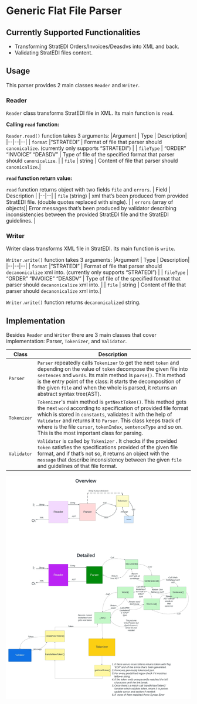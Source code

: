 # Generic Flat File Parser

## Currently Supported Functionalities

-   Transforming StratEDI Orders/Invoices/Deasdvs into XML and back.
-   Validating StratEDI files content.

## Usage

This parser provides 2 main classes `Reader` and `Writer`.

### Reader

`Reader` class transforms StratEDI file in XML. Its main function is `read`.

**Calling `read` function:**

`Reader.read()` function takes 3 arguments:
|Argument  | Type |	Description|
|--|--|--|
| `format` |“STRATEDI” | Format of file that parser should `canonicalize`. (currently only supports “STRATEDI”) |
| `fileType` | “ORDER” “INVOICE” “DEASDV” | Type of file of the specified format that parser should `canonicalize`. |
| `file` | string | Content of file that parser should `canonicalize`.|


**`read` function return value:**

`read` function returns object with two fields `file` and `errors`.
| Field | Description |
|--|--|
| `file` (string) | xml that’s been produced from provided StratEDI file. (double quotes replaced with single). |
| `errors` (array of objects)| Error messages that’s been produced by validator describing inconsistencies between the provided StratEDI file and the StratEDI guidelines. |


### Writer

Writer class transforms XML file in StratEDI. Its main function is `write`.

`Writer.write()` function takes 3 arguments:
|Argument  | Type |	Description|
|--|--|--|
| `format` |“STRATEDI” | Format of file that parser should `decanonicalize` xml into. (currently only supports “STRATEDI”) |
| `fileType` | “ORDER” “INVOICE” “DEASDV” | Type of file of the specified format that parser should `decanonicalize` xml into. |
| `file` | string | Content of file that parser should `decanonicalize` xml into.|

`Writer.write()` function returns `decanonicalized` string.

## Implementation

Besides `Reader` and `Writer` there are 3 main classes that cover implementation: Parser, `Tokenizer`, and `Validator`.

| Class | Description |
|--|--|
| `Parser` | `Parser` repeatedly calls `Tokenizer` to get the next `token` and depending on the value of `token` decompose the given file into `sentences` and `words`. Its main method is `parse()`. This method is the entry point of the class: it starts the decomposition of the given `file` and when the whole is parsed, it returns an abstract syntax tree(AST). |
| `Tokenizer`| `Tokenizer`'s main method is `getNextToken()`. This method gets the next `word` according to specification of provided file format which is stored in `constants`, validates it with the help of `Validator` and returns it to `Parser`. This class keeps track of where is the file `cursor`, `tokenIndex`, `sentenceType` and so on. This is the most important class for parsing. |
|`Validator`  | `Validator` is called by `Tokenizer` . It checks if the provided `token` satisfies the specifications provided of the given file format, and if that’s not so, it returns an object with the `message` that describe inconsistency between the given `file` and guidelines of that file format.  |

![Parser flow chart](https://github.com/nikaaboda/parser/blob/main/static/StratEDI/Parser.jpeg)
